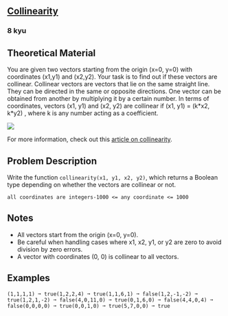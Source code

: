 <h2><a href=https://www.codewars.com/kata/65ba420888906c1f86e1e680/train/csharp target="_blank">Collinearity</a></h2><h3>8 kyu</h3><h2 id="theoretical-material">Theoretical Material</h2><p>You are given two vectors starting from the origin (x=0, y=0) with coordinates (x1,y1) and (x2,y2). Your task is to find out if these vectors are collinear. Collinear vectors are vectors that lie on the same straight line. They can be directed in the same or opposite directions. One vector can be obtained from another by multiplying it by a certain number. In terms of coordinates, vectors (x1, y1) and (x2, y2) are collinear if (x1, y1) = (k*x2, k*y2) , where k is any number acting as a coefficient.</p><img style="background:rgba(255,255,255,0.85)" src="https://d138zd1ktt9iqe.cloudfront.net/media/seo_landing_files/collinear-vectors-1627481628.png"><p>For more information, check out this <a href="https://www.cuemath.com/geometry/collinear-vectors/" data-turbolinks="false" target="_blank">article on collinearity</a>.</p><h2 id="problem-description">Problem Description</h2><p>Write the function <code>collinearity(x1, y1, x2, y2)</code>, which returns a Boolean type depending on whether the vectors are collinear or not.</p><pre><code>all coordinates are integers-1000 &lt;= any coordinate &lt;= 1000</code></pre><h2 id="notes">Notes</h2><ul><li>All vectors start from the origin (x=0, y=0).</li><li>Be careful when handling cases where x1, x2, y1, or y2 are zero to avoid division by zero errors.</li><li>A vector with coordinates (0, 0) is collinear to all vectors.</li></ul><h2 id="examples">Examples</h2><pre><code>(1,1,1,1) ➞ true(1,2,2,4) ➞ true(1,1,6,1) ➞ false(1,2,-1,-2) ➞ true(1,2,1,-2) ➞ false(4,0,11,0) ➞ true(0,1,6,0) ➞ false(4,4,0,4) ➞ false(0,0,0,0) ➞ true(0,0,1,0) ➞ true(5,7,0,0) ➞ true</code></pre>